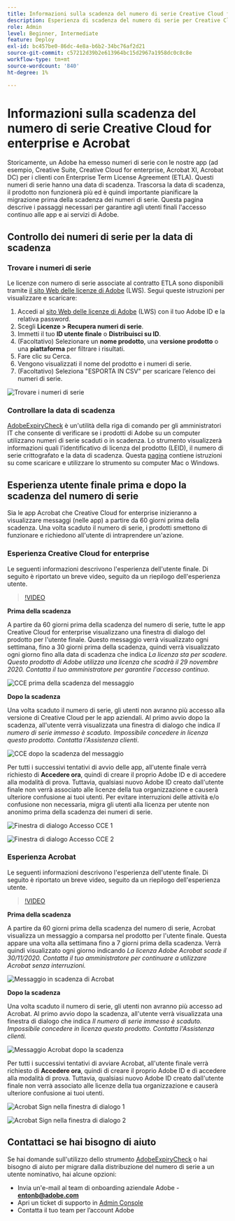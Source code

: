 ```yaml
---
title: Informazioni sulla scadenza del numero di serie Creative Cloud for enterprise e Acrobat
description: Esperienza di scadenza del numero di serie per Creative Cloud for enterprise e Acrobat
role: Admin
level: Beginner, Intermediate
feature: Deploy
exl-id: bc457be0-86dc-4e8a-b6b2-34bc76af2d21
source-git-commit: c57212d39b2e613964bc15d2967a1958dc0c8c8e
workflow-type: tm+mt
source-wordcount: '840'
ht-degree: 1%

---
```


# Informazioni sulla scadenza del numero di serie Creative Cloud for enterprise e Acrobat

Storicamente, un Adobe ha emesso numeri di serie con le nostre app (ad esempio, Creative Suite, Creative Cloud for enterprise, Acrobat XI, Acrobat DC) per i clienti con Enterprise Term License Agreement (ETLA). Questi numeri di serie hanno una data di scadenza. Trascorsa la data di scadenza, il prodotto non funzionerà più ed è quindi importante pianificare la migrazione prima della scadenza dei numeri di serie. Questa pagina descrive i passaggi necessari per garantire agli utenti finali l&#39;accesso continuo alle app e ai servizi di Adobe.

## Controllo dei numeri di serie per la data di scadenza

### Trovare i numeri di serie

Le licenze con numero di serie associate al contratto ETLA sono disponibili tramite [il sito Web delle licenze di Adobe](https://licensing.adobe.com/) (LWS). Segui queste istruzioni per visualizzare e scaricare:

1. Accedi al [sito Web delle licenze di Adobe](https://licensing.adobe.com/) (LWS) con il tuo Adobe ID e la relativa password.
1. Scegli **Licenze > Recupera numeri di serie**.
1. Immetti il tuo **ID utente finale** o **Distribuisci su ID**.
1. (Facoltativo) Selezionare un **nome prodotto**, una **versione prodotto** o una **piattaforma** per filtrare i risultati.
1. Fare clic su Cerca.
1. Vengono visualizzati il nome del prodotto e i numeri di serie.
1. (Facoltativo) Seleziona &quot;ESPORTA IN CSV&quot; per scaricare l’elenco dei numeri di serie.

![Trovare i numeri di serie](assets/retrieveserialnumbers.png)

### Controllare la data di scadenza

[AdobeExpiryCheck](https://helpx.adobe.com/enterprise/kb/volume-license-expiration-check.html) è un&#39;utilità della riga di comando per gli amministratori IT che consente di verificare se i prodotti di Adobe su un computer utilizzano numeri di serie scaduti o in scadenza. Lo strumento visualizzerà informazioni quali l&#39;identificativo di licenza del prodotto (LEID), il numero di serie crittografato e la data di scadenza. Questa [pagina](https://helpx.adobe.com/enterprise/kb/volume-license-expiration-check.html) contiene istruzioni su come scaricare e utilizzare lo strumento su computer Mac o Windows.

## Esperienza utente finale prima e dopo la scadenza del numero di serie

Sia le app Acrobat che Creative Cloud for enterprise inizieranno a visualizzare messaggi (nelle app) a partire da 60 giorni prima della scadenza. Una volta scaduto il numero di serie, i prodotti smettono di funzionare e richiedono all&#39;utente di intraprendere un&#39;azione.

### Esperienza Creative Cloud for enterprise

Le seguenti informazioni descrivono l&#39;esperienza dell&#39;utente finale. Di seguito è riportato un breve video, seguito da un riepilogo dell&#39;esperienza utente.

>[!VIDEO](https://video.tv.adobe.com/v/331746?hidetitle=true)

**Prima della scadenza**

A partire da 60 giorni prima della scadenza del numero di serie, tutte le app Creative Cloud for enterprise visualizzano una finestra di dialogo del prodotto per l&#39;utente finale. Questo messaggio verrà visualizzato ogni settimana, fino a 30 giorni prima della scadenza, quindi verrà visualizzato ogni giorno fino alla data di scadenza che indica *La licenza sta per scadere. Questo prodotto di Adobe utilizza una licenza che scadrà il 29 novembre 2020. Contatta il tuo amministratore per garantire l&#39;accesso continuo*.

![CCE prima della scadenza del messaggio](assets/cceexpiring.png)

**Dopo la scadenza**

Una volta scaduto il numero di serie, gli utenti non avranno più accesso alla versione di Creative Cloud per le app aziendali. Al primo avvio dopo la scadenza, all&#39;utente verrà visualizzata una finestra di dialogo che indica *Il numero di serie immesso è scaduto. Impossibile concedere in licenza questo prodotto. Contatta l&#39;Assistenza clienti*.

![CCE dopo la scadenza del messaggio](assets/cceafterexpire.png)

Per tutti i successivi tentativi di avvio delle app, all&#39;utente finale verrà richiesto di **Accedere ora**, quindi di creare il proprio Adobe ID e di accedere alla modalità di prova. Tuttavia, qualsiasi nuovo Adobe ID creato dall&#39;utente finale non verrà associato alle licenze della tua organizzazione e causerà ulteriore confusione ai tuoi utenti. Per evitare interruzioni delle attività e/o confusione non necessaria, migra gli utenti alla licenza per utente non anonimo prima della scadenza dei numeri di serie.

![Finestra di dialogo Accesso CCE 1](assets/ccesignin1.png)

![Finestra di dialogo Accesso CCE 2](assets/ccesignin2.png)

### Esperienza Acrobat

Le seguenti informazioni descrivono l&#39;esperienza dell&#39;utente finale. Di seguito è riportato un breve video, seguito da un riepilogo dell&#39;esperienza utente.

>[!VIDEO](https://video.tv.adobe.com/v/331749?hidetitle=true)


**Prima della scadenza**

A partire da 60 giorni prima della scadenza del numero di serie, Acrobat visualizza un messaggio a comparsa nel prodotto per l&#39;utente finale. Questa appare una volta alla settimana fino a 7 giorni prima della scadenza. Verrà quindi visualizzato ogni giorno indicando *La licenza Adobe Acrobat scade il 30/11/2020. Contatta il tuo amministratore per continuare a utilizzare Acrobat senza interruzioni.*

![Messaggio in scadenza di Acrobat](assets/acrobatexpiring.png)

**Dopo la scadenza**

Una volta scaduto il numero di serie, gli utenti non avranno più accesso ad Acrobat. Al primo avvio dopo la scadenza, all&#39;utente verrà visualizzata una finestra di dialogo che indica *Il numero di serie immesso è scaduto. Impossibile concedere in licenza questo prodotto. Contatta l&#39;Assistenza clienti.*

![Messaggio Acrobat dopo la scadenza](assets/acrobatafterexpire.png)

Per tutti i successivi tentativi di avviare Acrobat, all&#39;utente finale verrà richiesto di **Accedere ora**, quindi di creare il proprio Adobe ID e di accedere alla modalità di prova. Tuttavia, qualsiasi nuovo Adobe ID creato dall&#39;utente finale non verrà associato alle licenze della tua organizzazione e causerà ulteriore confusione ai tuoi utenti.

![Acrobat Sign nella finestra di dialogo 1](assets/acrobatsignin1.png)

![Acrobat Sign nella finestra di dialogo 2](assets/acrobatsignin2.png)

## Contattaci se hai bisogno di aiuto

Se hai domande sull&#39;utilizzo dello strumento [AdobeExpiryCheck](https://helpx.adobe.com/enterprise/kb/volume-license-expiration-check.html) o hai bisogno di aiuto per migrare dalla distribuzione del numero di serie a un utente nominativo, hai alcune opzioni:
* Invia un&#39;e-mail al team di onboarding aziendale Adobe - **entonb@adobe.com**
* Apri un ticket di supporto in [Admin Console](https://adminconsole.adobe.com/support)
* Contatta il tuo team per l’account Adobe
